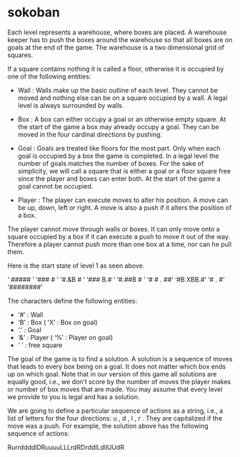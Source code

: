 # sokoban
Each level represents a warehouse, where boxes are placed. A warehouse keeper has to push the boxes around the
warehouse so that all boxes are on goals at the end of the game. The warehouse is a two dimensional grid of squares.

If a square contains nothing it is called a floor, otherwise it is occupied by one of the following entities:
- Wall : Walls make up the basic outline of each level. They cannot be moved and nothing else can be on a
square occupied by a wall. A legal level is always surrounded by walls.

- Box : A box can either occupy a goal or an otherwise empty square. At the start of the game a box may
already occupy a goal. They can be moved in the four cardinal directions by pushing.

- Goal : Goals are treated like floors for the most part. Only when each goal is occupied by a box the game is
completed. In a legal level the number of goals matches the number of boxes. For the sake of simplicity, we
will call a square that is either a goal or a floor square free since the player and boxes can enter both. At the
start of the game a goal cannot be occupied.

- Player : The player can execute moves to alter his position. A move can be up, down, left or right. A move
is also a push if it alters the position of a box.

The player cannot move through walls or boxes. It can only move onto a square occupied by a box if it can
execute a push to move it out of the way. Therefore a player cannot push more than one box at a time, nor
can he pull them.

Here is the start state of level 1 as seen above.

‘  ##### ’
‘###   # ’
‘#.&B  # ’
‘### B.# ’
‘#.##B # ’
‘# # . ##’
‘#B XBB.#’
‘#   .  #’
‘########’

The characters define the following entities:
- ‘#’ : Wall
- ‘B’ : Box ( ‘X’ : Box on goal)
- ‘.’ : Goal
- ‘&’ : Player ( ‘%’ : Player on goal)
- ‘ ’ : free square

The goal of the game is to find a solution. A solution is a sequence of moves that leads to every box being on a goal.
It does not matter which box ends up on which goal. Note that in our version of this game all solutions are equally
good, i.e., we don’t score by the number of moves the player makes or number of box moves that are made. You
may assume that every level we provide to you is legal and has a solution.

We are going to define a particular sequence of actions as a string, i.e., a list of letters for the four directions: u , d , l ,
r . They are capitalized if the move was a push. For example, the solution above has the following sequence of
actions:

RurrddddlDRuuuuLLLrdRDrddlLdllUUdR
